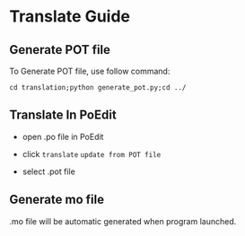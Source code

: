 # Translate Guide

## Generate POT file

To Generate POT file, use follow command:

```
cd translation;python generate_pot.py;cd ../
```

## Translate In PoEdit

- open .po file in PoEdit

- click `translate` `update from POT file`

- select .pot file

## Generate mo file

.mo file will be automatic generated when program launched.